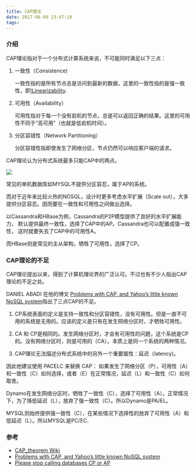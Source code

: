 ```yaml
---
title: CAP理论
date: 2017-06-09 23:47:19
tags:
---
```

### 介绍
CAP理论指对于一个分布式计算系统来说，不可能同时满足以下三点：
1. 一致性（Consistence) 

    一致性指的是所有节点总是访问到最新的数据，这里的一致性指的是强一致性，即[!Linearizability](http://cs.brown.edu/~mph/HerlihyW90/p463-herlihy.pdf).
2. 可用性（Availability）

   可用性指对于每一个没有宕机的节点，总是可以返回正确的结果。这里的可用性不同于“高可用”（也就是低宕机时间）。
    
3. 分区容错性（Network Partitioning）

   分区容错性指即使发生了网络分区，节点仍然可以响应客户端的请求。  

CAP理论认为分布式系统最多只能CAP中的两点。

![](http://howtodoinjava.com/wp-content/uploads/2015/07/CAP-Theorem-Example-e1436534705620.png)

常见的单机数据库如MYSQL不提供分区容忍，属于AP的系统。

而对于近年来比较火热的NOSQL，设计时更多考虑水平扩展（Scale out），大多提供分区容忍。因而要在一致性和可用性之间做出选择。

以Cassandra和HBase为例，Cassandra的P2P模型提供了良好的水平扩展能力，
默认提供最终一致性，选择了CAP中的AP。Cassandra也可以配置成强一致性，
这时就要失去了CAP中的可用性A。

而HBase则是常见的主从架构，牺牲了可用性，选择了CP。

### CAP理论的不足

CAP理论提出以来，得到了计算机理论界的广泛认可。不过也有不少人指出CAP理论的不足之处。

DANIEL ABADI 在他的博文 [Problems with CAP, and Yahoo’s little known NoSQL system](http://dbmsmusings.blogspot.co.il/2010/04/problems-with-cap-and-yahoos-little.html)指出了三点CAP的不足。

1. CP系统表面的定义是支持一致性和分区容错性，没有可用性。但是一直不可用的系统是无用的。应该的定义是只有在发生网络分区时，才牺牲可用性。

2. CA 和 CP是相同的。发生网络分区时，才会有可用性的问题，这个系统是CP的。没有网络分区时，则是可用的（CA）。本质上是同一个系统的两种情况。

3. CAP理论无法描述分布式系统中的另外一个重要属性：延迟（latency)。


因此他建议使用 PACELC 来替换 CAP： 如果发生了网络分区（P），可用性（A）和一致性（C）如何选择，或者（E）在正常情况，延迟（L）和一致性（C）如何取舍。

Dynamo在发生网络分区时，牺牲了一致性（C），选择了可用性（A）。正常情况下，为了降低延迟（L），放弃了强一致性（C）。所以Dynamo是PA/EL。

MYSQL则始终提供强一致性（C），在某些情况下选择性的放弃了可用性（A）和低延迟（L）。所以MYSQL是PC/EC.

### 参考
* [CAP_theorem Wiki](https://en.wikipedia.org/wiki/CAP_theorem)
* [Problems with CAP, and Yahoo’s little known NoSQL system](http://dbmsmusings.blogspot.co.il/2010/04/problems-with-cap-and-yahoos-little.html)
* [Please stop calling databases CP or AP](https://martin.kleppmann.com/2015/05/11/please-stop-calling-databases-cp-or-ap.html)
<!-- more -->
